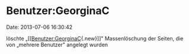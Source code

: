 Benutzer:GeorginaC
==================

Date: 2013-07-06 16:30:42

löschte
„\[\[[Benutzer:GeorginaC](http://www.yacy-websuche.de/wiki/index.php?title=Benutzer:GeorginaC&action=edit&redlink=1 "Benutzer:GeorginaC (Seite nicht vorhanden)"){.new}\]\]"
Massenlöschung der Seiten, die von „mehrere Benutzer" angelegt wurden
